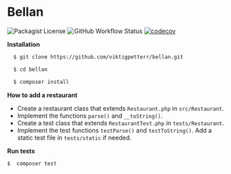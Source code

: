 # Bellan

![Packagist License](https://img.shields.io/packagist/l/viktigpetterr/lunchtime)
![GitHub Workflow Status](https://img.shields.io/github/workflow/status/viktigpetterr/lunchtime/PHP%20Composer)
[![codecov](https://codecov.io/gh/viktigpetterr/bellan/branch/main/graph/badge.svg?token=DPW9GSYHUK)](https://codecov.io/gh/viktigpetterr/bellan)

**Installation**
```sh
  $ git clone https://github.com/viktigpetterr/bellan.git
```
```sh
  $ cd bellan
```
```sh
  $ composer install
  ```
**How to add a restaurant**
 - Create a restaurant class that extends `Restaurant.php` in `src/Restaurant`.
 - Implement the functions `parse()` and `__toString()`.
 - Create a test class that extends `RestaurantTest.php` in `tests/Restaurant`.
 - Implement the test functions `testParse()` and `testToString()`. Add a static test file in `tests/static` if needed.

**Run tests**
```sh
$  composer test
```
